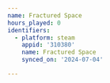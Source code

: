 ```yaml
---
name: Fractured Space
hours_played: 0
identifiers:
  - platform: steam
    appid: '310380'
    name: Fractured Space
    synced_on: '2024-07-04'

---
```

